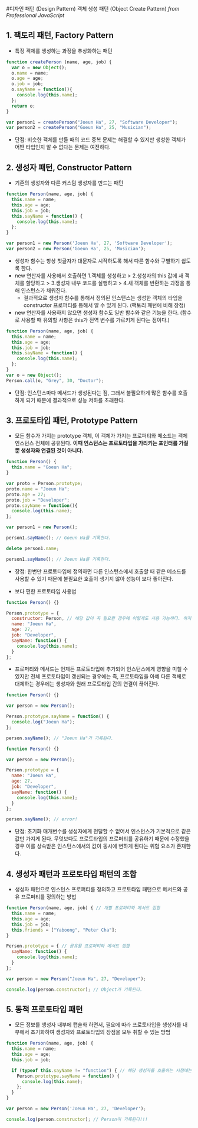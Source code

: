 #디자인 패턴 (Design Pattern)
객체 생성 패턴 (Object Create Pattern) _from Professional JavaScript_


## 1. 팩토리 패턴, Factory Pattern
- 특정 객체를 생성하는 과정을 추상화하는 패턴
```javascript
function createPerson (name, age, job) {
  var o = new Object();
  o.name = name;
  o.age = age;
  o.job = job;
  o.sayName = function(){
    console.log(this.name);
  };
  return o;
}

var person1 = createPerson("Joeun Ha", 27, "Software Developer");
var person2 = createPerson("Goeun Ha", 25, "Musician");
```

- 단점: 비슷한 객체를 만들 때의 코드 중복 문제는 해결할 수 있지만 생성한 객체가 어떤 타입인지 알 수 없다는 문제는 여전하다.


## 2. 생성자 패턴, Constructor Pattern
- 기존의 생성자와 다른 커스텀 생성자를 만드는 패턴
```javascript
function Person(name, age, job) {
  this.name = name;
  this.age = age;
  this.job = job;
  this.sayName = function() {
    console.log(this.name);
  };
}

var person1 = new Person('Joeun Ha', 27, 'Software Developer');
var person2 = new Person('Goeun Ha', 25, 'Musician');
```

- 생성자 함수는 항상 첫글자가 대문자로 시작하도록 해서 다른 함수와 구별하기 쉽도록 한다.
- new 연산자를 사용해서 호출하면 1.객체를 생성하고 > 2.생성자의 this 값에 새 객체를 할당하고 > 3.생성자 내부 코드를 실행하고 > 4.새 객체를 반환하는 과정을 통해 인스턴스가 채워진다.
    - 결과적으로 생성자 함수를 통해서 정의된 인스턴스는 생성한 객체의 타입을 constructor 프로퍼티를 통해서 알 수 있게 된다. (팩토리 패턴에 비해 장점)
- new 연산자를 사용하지 않으면 생성자 함수도 일반 함수와 같은 기능을 한다. (함수로 사용할 때 유의할 사항은 this가 전역 변수를 가르키게 된다는 점이다.)
```javascript
function Person(name, age, job) {
  this.name = name;
  this.age = age;
  this.job = job;
  this.sayName = function() {
    console.log(this.name);
  };
}
var o = new Object();
Person.call(o, "Grey", 30, "Doctor");
```

- 단점: 인스턴스마다 메서드가 생성된다는 점, 그래서 불필요하게 많은 함수를 호출하게 되기 때문에 결과적으로 성능 저하를 초래한다.


## 3. 프로토타입 패턴, Prototype Pattern
- 모든 함수가 가지는 prototype 객체, 이 객체가 가지는 프로퍼티와 메소드는 객체 인스턴스 전체에 공유된다. __이때 인스턴스는 프로토타입을 가리키는 포인터를 가질 뿐 생성자와 연결된 것이 아니다.__
```javascript
function Person() {
  this.name = "Goeun Ha";
}

var proto = Person.prototype;
proto.name = "Joeun Ha";
proto.age = 27;
proto.job = "Developer";
proto.sayName = function(){
  console.log(this.name);
};

var person1 = new Person();

person1.sayName(); // Goeun Ha를 기록한다.

delete person1.name;

person1.sayName(); // Joeun Ha를 기록한다.
```

- 장점: 한번만 프로토타입에 정의하면 다른 인스턴스에서 호출할 때 같은 메소드를 사용할 수 있기 때문에 불필요한 호출이 생기지 않아 성능이 보다 좋아진다.

- 보다 편한 프로토타입 사용법
```javascript
function Person() {}

Person.prototype = {
  constructor: Person, // 해당 값이 꼭 필요한 경우에 이렇게도 사용 가능하다. 하지만 이렇게 정의하면 for/in에 의해 열거될 수 있다는 단점이 존재한다.
  name: "Joeun Ha",
  age: 27,
  job: "Developer",
  sayName: function() {
    console.log(this.name);
  }
};
```

- 프로퍼티와 메서드는 언제든 프로토타입에 추가되어 인스턴스에게 영향을 미칠 수 있지만 전체 프로토타입이 갱신되는 경우에는 즉, 프로토타입을 아예 다른 객체로 대체하는 경우에는 생성자와 원래 프로토타입 간의 연결이 끊어진다.
```javascript
function Person() {}

var person = new Person();

Person.prototype.sayName = function() {
  console.log("Joeun Ha");
};

person.sayName(); // "Joeun Ha"가 기록된다.
```

```javascript
function Person() {}

var person = new Person();

Person.prototype = {
  name: "Joeun Ha",
  age: 27,
  job: "Developer",
  sayName: function() {
    console.log(this.name);
  }
};

person.sayName(); // error!
```

- 단점: 초기화 매개변수를 생성자에게 전달할 수 없어서 인스턴스가 기본적으로 같은 값만 가지게 된다. 무엇보다도 프로토타입의 프로퍼티를 공유하기 때문에 수정했을 경우 이를 상속받은 인스턴스에서의 값이 동시에 변하게 된다는 위험 요소가 존재한다.


## 4. 생성자 패턴과 프로토타입 패턴의 조합
- 생성자 패턴으로 인스턴스 프로퍼티를 정의하고 프로토타입 패턴으로 메서드와 공유 프로퍼티를 정의하는 방법
```javascript
function Person(name, age, job) { // 개별 프로퍼티와 메서드 집합
  this.name = name;
  this.age = age;
  this.job = job;
  this.friends = ["Yaboong", "Peter Cha"];
}

Person.prototype = { // 공유될 프로퍼티와 메서드 집합
  sayName: function() {
    console.log(this.name);
  }
};

var person = new Person("Joeun Ha", 27, "Developer");

console.log(person.constructor); // Object가 기록된다.
```


## 5. 동적 프로토타입 패턴
- 모든 정보를 생성자 내부에 캡슐화 하면서, 필요에 따라 프로토타입을 생성자를 내부에서 초기화하여 생성자와 프로토타입의 장점을 모두 취할 수 있는 방범
```javascript
function Person(name, age, job) {
  this.name = name;
  this.age = age;
  this.job = job;

  if (typeof this.sayName != "function") { // 해당 생성자를 호출하는 시점에는 이 함수가 없는 상태이다.
    Person.prototype.sayName = function() {
      console.log(this.name);
    };
  }
}

var person = new Person('Joeun Ha', 27, 'Developer');

console.log(person.constructor); // Person이 기록된다!!!
```